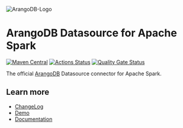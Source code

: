 ![ArangoDB-Logo](https://www.arangodb.com/docs/assets/arangodb_logo_2016_inverted.png)

# ArangoDB Datasource for Apache Spark
[![Maven Central](https://maven-badges.herokuapp.com/maven-central/com.arangodb/arangodb-spark-datasource-3.1_2.12/badge.svg)](https://maven-badges.herokuapp.com/maven-central/com.arangodb/arangodb-spark-datasource-3.1_2.12)
[![Actions Status](https://github.com/arangodb/arangodb-spark-datasource/workflows/Java%20CI/badge.svg)](https://github.com/arangodb/arangodb-spark-datasource/actions)
[![Quality Gate Status](https://sonarcloud.io/api/project_badges/measure?project=arangodb_arangodb-spark-datasource&metric=alert_status)](https://sonarcloud.io/summary/new_code?id=arangodb_arangodb-spark-datasource)

The official [ArangoDB](https://www.arangodb.com/) Datasource connector for Apache Spark.

## Learn more
- [ChangeLog](ChangeLog.md)
- [Demo](./demo)
- [Documentation](https://www.arangodb.com/docs/stable/drivers/spark-connector-new.html)
